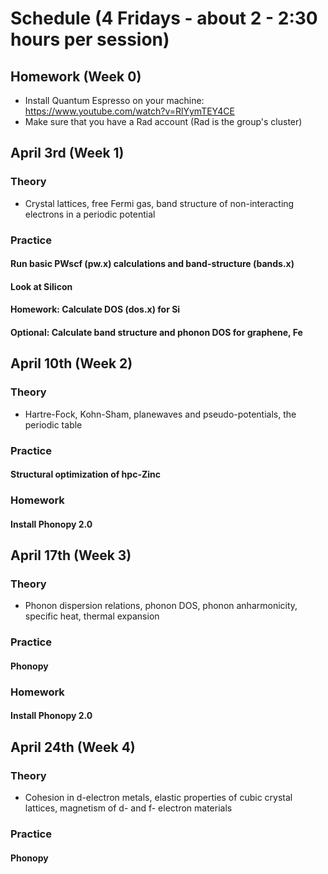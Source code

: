 # Schedule (4 Fridays - about 2 - 2:30 hours per session)

## Homework (Week 0)

+ Install Quantum Espresso on your machine: https://www.youtube.com/watch?v=RlYymTEY4CE
+ Make sure that you have a Rad account (Rad is the group's cluster)

## April 3rd (Week 1)
### Theory

+ Crystal lattices, free Fermi gas, band structure of non-interacting electrons in a periodic potential


### Practice
#### Run basic PWscf (pw.x) calculations and band-structure (bands.x)
#### Look at Silicon

#### Homework: Calculate DOS (dos.x) for Si
#### Optional: Calculate band structure and phonon DOS for graphene, Fe

## April 10th (Week 2)
### Theory

+ Hartre-Fock, Kohn-Sham, planewaves and pseudo-potentials, the periodic table 

### Practice
#### Structural optimization of hpc-Zinc



### Homework 
#### Install Phonopy 2.0

## April 17th (Week 3)
### Theory

+ Phonon dispersion relations, phonon DOS, phonon anharmonicity, specific heat, thermal expansion

### Practice
#### Phonopy

### Homework 
#### Install Phonopy 2.0

## April 24th (Week 4)
### Theory

+ Cohesion in d-electron metals, elastic properties of cubic crystal lattices, magnetism of d- and f- electron materials

### Practice
#### Phonopy
